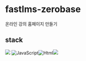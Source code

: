 # fastlms-zerobase
온라인 강의 홈페이지 만들기

## stack

<img src="https://img.shields.io/badge/Spring%20Boot-6DB33F?style=flat-square&logo=Spring%20Boot&logoColor=black"/> <img alt="JavaScript" src ="https://img.shields.io/badge/JavaScriipt-F7DF1E.svg?&style=for-the-badge&logo=JavaScript&logoColor=black"/><img alt="Html" src ="https://img.shields.io/badge/HTML5-E34F26.svg?&style=for-the-badge&logo=HTML5&logoColor=white"/><img src="https://img.shields.io/badge/mysql-4479A1?style=for-the-badge&logo=mysql&logoColor=white">
